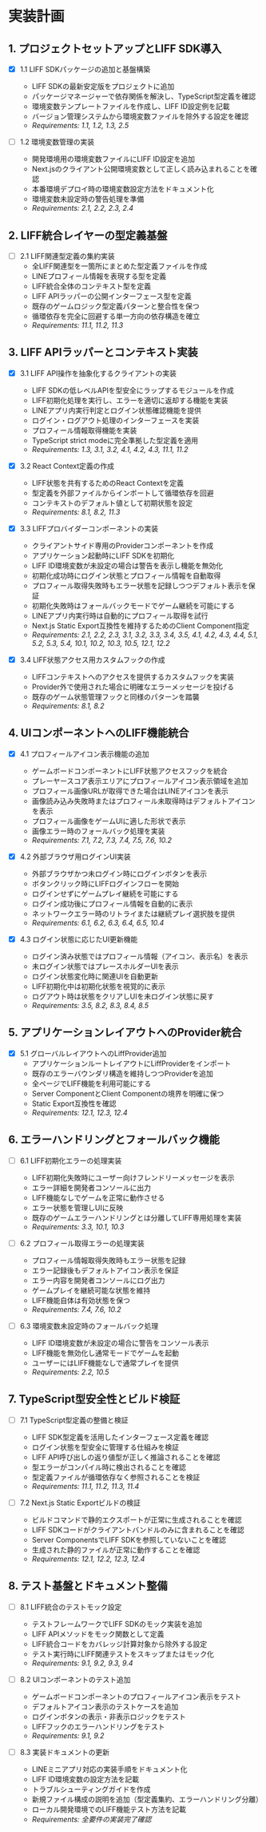 # 実装計画

## 1. プロジェクトセットアップとLIFF SDK導入

- [x] 1.1 LIFF SDKパッケージの追加と基盤構築
  - LIFF SDKの最新安定版をプロジェクトに追加
  - パッケージマネージャーで依存関係を解決し、TypeScript型定義を確認
  - 環境変数テンプレートファイルを作成し、LIFF ID設定例を記載
  - バージョン管理システムから環境変数ファイルを除外する設定を確認
  - _Requirements: 1.1, 1.2, 1.3, 2.5_

- [ ] 1.2 環境変数管理の実装
  - 開発環境用の環境変数ファイルにLIFF ID設定を追加
  - Next.jsのクライアント公開環境変数として正しく読み込まれることを確認
  - 本番環境デプロイ時の環境変数設定方法をドキュメント化
  - 環境変数未設定時の警告処理を準備
  - _Requirements: 2.1, 2.2, 2.3, 2.4_

## 2. LIFF統合レイヤーの型定義基盤

- [ ] 2.1 LIFF関連型定義の集約実装
  - 全LIFF関連型を一箇所にまとめた型定義ファイルを作成
  - LINEプロフィール情報を表現する型を定義
  - LIFF統合全体のコンテキスト型を定義
  - LIFF APIラッパーの公開インターフェース型を定義
  - 既存のゲームロジック型定義パターンと整合性を保つ
  - 循環依存を完全に回避する単一方向の依存構造を確立
  - _Requirements: 11.1, 11.2, 11.3_

## 3. LIFF APIラッパーとコンテキスト実装

- [x] 3.1 LIFF API操作を抽象化するクライアントの実装
  - LIFF SDKの低レベルAPIを型安全にラップするモジュールを作成
  - LIFF初期化処理を実行し、エラーを適切に返却する機能を実装
  - LINEアプリ内実行判定とログイン状態確認機能を提供
  - ログイン・ログアウト処理のインターフェースを実装
  - プロフィール情報取得機能を実装
  - TypeScript strict modeに完全準拠した型定義を適用
  - _Requirements: 1.3, 3.1, 3.2, 4.1, 4.2, 4.3, 11.1, 11.2_

- [x] 3.2 React Context定義の作成
  - LIFF状態を共有するためのReact Contextを定義
  - 型定義を外部ファイルからインポートして循環依存を回避
  - コンテキストのデフォルト値として初期状態を設定
  - _Requirements: 8.1, 8.2, 11.3_

- [x] 3.3 LIFFプロバイダーコンポーネントの実装
  - クライアントサイド専用のProviderコンポーネントを作成
  - アプリケーション起動時にLIFF SDKを初期化
  - LIFF ID環境変数が未設定の場合は警告を表示し機能を無効化
  - 初期化成功時にログイン状態とプロフィール情報を自動取得
  - プロフィール取得失敗時もエラー状態を記録しつつデフォルト表示を保証
  - 初期化失敗時はフォールバックモードでゲーム継続を可能にする
  - LINEアプリ内実行時は自動的にプロフィール取得を試行
  - Next.js Static Export互換性を維持するためのClient Component指定
  - _Requirements: 2.1, 2.2, 2.3, 3.1, 3.2, 3.3, 3.4, 3.5, 4.1, 4.2, 4.3, 4.4, 5.1, 5.2, 5.3, 5.4, 10.1, 10.2, 10.3, 10.5, 12.1, 12.2_

- [x] 3.4 LIFF状態アクセス用カスタムフックの作成
  - LIFFコンテキストへのアクセスを提供するカスタムフックを実装
  - Provider外で使用された場合に明確なエラーメッセージを投げる
  - 既存のゲーム状態管理フックと同様のパターンを踏襲
  - _Requirements: 8.1, 8.2_

## 4. UIコンポーネントへのLIFF機能統合

- [x] 4.1 プロフィールアイコン表示機能の追加
  - ゲームボードコンポーネントにLIFF状態アクセスフックを統合
  - プレーヤースコア表示エリアにプロフィールアイコン表示領域を追加
  - プロフィール画像URLが取得できた場合はLINEアイコンを表示
  - 画像読み込み失敗時またはプロフィール未取得時はデフォルトアイコンを表示
  - プロフィール画像をゲームUIに適した形状で表示
  - 画像エラー時のフォールバック処理を実装
  - _Requirements: 7.1, 7.2, 7.3, 7.4, 7.5, 7.6, 10.2_

- [x] 4.2 外部ブラウザ用ログインUI実装
  - 外部ブラウザかつ未ログイン時にログインボタンを表示
  - ボタンクリック時にLIFFログインフローを開始
  - ログインせずにゲームプレイ継続を可能にする
  - ログイン成功後にプロフィール情報を自動的に表示
  - ネットワークエラー時のリトライまたは継続プレイ選択肢を提供
  - _Requirements: 6.1, 6.2, 6.3, 6.4, 6.5, 10.4_

- [x] 4.3 ログイン状態に応じたUI更新機能
  - ログイン済み状態ではプロフィール情報（アイコン、表示名）を表示
  - 未ログイン状態ではプレースホルダーUIを表示
  - ログイン状態変化時に関連UIを自動更新
  - LIFF初期化中は初期化状態を視覚的に表示
  - ログアウト時は状態をクリアしUIを未ログイン状態に戻す
  - _Requirements: 3.5, 8.2, 8.3, 8.4, 8.5_

## 5. アプリケーションレイアウトへのProvider統合

- [x] 5.1 グローバルレイアウトへのLiffProvider追加
  - アプリケーションルートレイアウトにLiffProviderをインポート
  - 既存のエラーバウンダリ構造を維持しつつProviderを追加
  - 全ページでLIFF機能を利用可能にする
  - Server ComponentとClient Componentの境界を明確に保つ
  - Static Export互換性を確認
  - _Requirements: 12.1, 12.3, 12.4_

## 6. エラーハンドリングとフォールバック機能

- [ ] 6.1 LIFF初期化エラーの処理実装
  - LIFF初期化失敗時にユーザー向けフレンドリーメッセージを表示
  - エラー詳細を開発者コンソールに出力
  - LIFF機能なしでゲームを正常に動作させる
  - エラー状態を管理しUIに反映
  - 既存のゲームエラーハンドリングとは分離してLIFF専用処理を実装
  - _Requirements: 3.3, 10.1, 10.3_

- [ ] 6.2 プロフィール取得エラーの処理実装
  - プロフィール情報取得失敗時もエラー状態を記録
  - エラー記録後もデフォルトアイコン表示を保証
  - エラー内容を開発者コンソールにログ出力
  - ゲームプレイを継続可能な状態を維持
  - LIFF機能自体は有効状態を保つ
  - _Requirements: 7.4, 7.6, 10.2_

- [ ] 6.3 環境変数未設定時のフォールバック処理
  - LIFF ID環境変数が未設定の場合に警告をコンソール表示
  - LIFF機能を無効化し通常モードでゲームを起動
  - ユーザーにはLIFF機能なしで通常プレイを提供
  - _Requirements: 2.2, 10.5_

## 7. TypeScript型安全性とビルド検証

- [ ] 7.1 TypeScript型定義の整備と検証
  - LIFF SDK型定義を活用したインターフェース定義を確認
  - ログイン状態を型安全に管理する仕組みを検証
  - LIFF API呼び出しの返り値型が正しく推論されることを確認
  - 型エラーがコンパイル時に検出されることを確認
  - 型定義ファイルが循環依存なく参照されることを検証
  - _Requirements: 11.1, 11.2, 11.3, 11.4_

- [ ] 7.2 Next.js Static Exportビルドの検証
  - ビルドコマンドで静的エクスポートが正常に生成されることを確認
  - LIFF SDKコードがクライアントバンドルのみに含まれることを確認
  - Server ComponentsでLIFF SDKを参照していないことを確認
  - 生成された静的ファイルが正常に動作することを確認
  - _Requirements: 12.1, 12.2, 12.3, 12.4_

## 8. テスト基盤とドキュメント整備

- [ ] 8.1 LIFF統合のテストモック設定
  - テストフレームワークでLIFF SDKのモック実装を追加
  - LIFF APIメソッドをモック関数として定義
  - LIFF統合コードをカバレッジ計算対象から除外する設定
  - テスト実行時にLIFF関連テストをスキップまたはモック化
  - _Requirements: 9.1, 9.2, 9.3, 9.4_

- [ ] 8.2 UIコンポーネントのテスト追加
  - ゲームボードコンポーネントのプロフィールアイコン表示をテスト
  - デフォルトアイコン表示のテストケースを追加
  - ログインボタンの表示・非表示ロジックをテスト
  - LIFFフックのエラーハンドリングをテスト
  - _Requirements: 9.1, 9.2_

- [ ] 8.3 実装ドキュメントの更新
  - LINEミニアプリ対応の実装手順をドキュメント化
  - LIFF ID環境変数の設定方法を記載
  - トラブルシューティングガイドを作成
  - 新規ファイル構成の説明を追加（型定義集約、エラーハンドリング分離）
  - ローカル開発環境でのLIFF機能テスト方法を記載
  - _Requirements: 全要件の実装完了確認_
